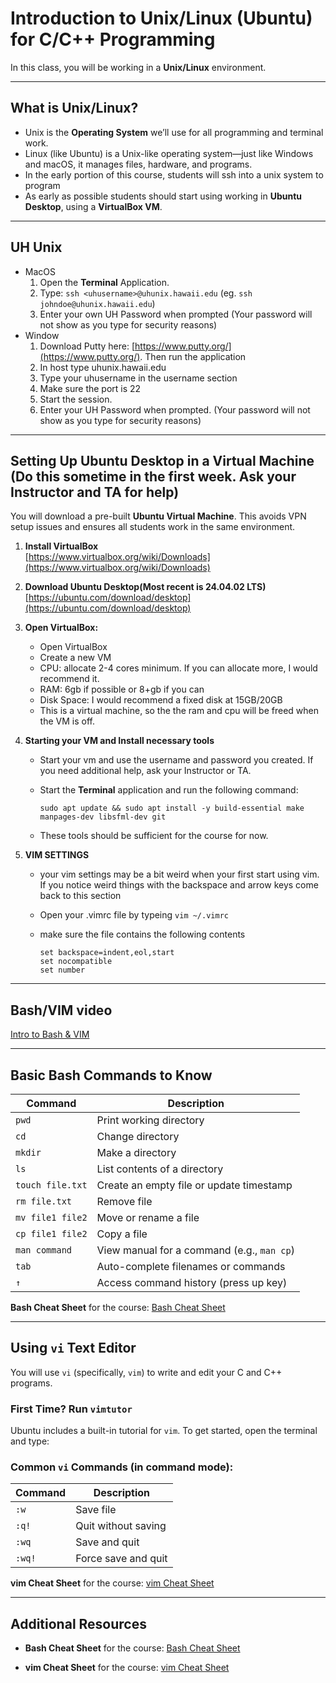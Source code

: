 # Introduction to Unix/Linux (Ubuntu) for C/C++ Programming

In this class, you will be working in a **Unix/Linux** environment. 

---

## What is Unix/Linux?

- Unix is the **Operating System** we’ll use for all programming and terminal work.
- Linux (like Ubuntu) is a Unix-like operating system—just like Windows and macOS, it manages files, hardware, and programs.
- In the early portion of this course, students will ssh into a unix system to program
- As early as possible students should start using working in **Ubuntu Desktop**, using a **VirtualBox VM**.

---
## UH Unix
- MacOS
   1. Open the **Terminal** Application.
   2. Type: ```ssh <uhusername>@uhunix.hawaii.edu``` (eg. ```ssh johndoe@uhunix.hawaii.edu```)
   3. Enter your own UH Password when prompted (Your password will not show as you type for security reasons)
- Window
   1. Download Putty here: [https://www.putty.org/](https://www.putty.org/). Then run the application
   2. In host type uhunix.hawaii.edu
   3. Type your uhusername in the username section
   4. Make sure the port is 22
   5. Start the session.
   6. Enter your UH Password when prompted. (Your password will not show as you type for security reasons)

---
## Setting Up Ubuntu Desktop in a Virtual Machine (Do this sometime in the first week. Ask your Instructor and TA for help)

You will download a pre-built **Ubuntu Virtual Machine**. This avoids VPN setup issues and ensures all students work in the same environment.

1. **Install VirtualBox**  
   [https://www.virtualbox.org/wiki/Downloads](https://www.virtualbox.org/wiki/Downloads)

2. **Download Ubuntu Desktop(Most recent is 24.04.02 LTS)**  
   [https://ubuntu.com/download/desktop](https://ubuntu.com/download/desktop)

3. **Open VirtualBox:**
   - Open VirtualBox
   - Create a new VM
   - CPU: allocate 2-4 cores minimum. If you can allocate more, I would recommend it.
   - RAM: 6gb if possible or 8+gb if you can
   - Disk Space: I would recommend a fixed disk at 15GB/20GB
   - This is a virtual machine, so the the ram and cpu will be freed when the VM is off.
   
4. **Starting your VM and Install necessary tools**
   - Start your vm and use the username and password you created. If you need additional help, ask your Instructor or TA.
   - Start the **Terminal** application and run the following command:

     ```sudo apt update && sudo apt install -y build-essential make manpages-dev libsfml-dev git```
   
   - These tools should be sufficient for the course for now.
6. **VIM SETTINGS**
   - your vim settings may be a bit weird when your first start using vim. If you notice weird things with the backspace and arrow keys come back to this section
   - Open your .vimrc file by typeing ```vim ~/.vimrc```
   - make sure the file contains the following contents

     ```
     set backspace=indent,eol,start
     set nocompatible
     set number 
     ```

---
## Bash/VIM video
[Intro to Bash & VIM](https://drive.google.com/file/d/1n4sVdBegET4n0ZKzsyrBvtb8vUj7B2r2/view?usp=sharing)

---

## Basic Bash Commands to Know

| Command | Description |
|--------|-------------|
| `pwd` | Print working directory |
| `cd` | Change directory |
| `mkdir` | Make a directory |
| `ls` | List contents of a directory |
| `touch file.txt` | Create an empty file or update timestamp |
| `rm file.txt` | Remove file |
| `mv file1 file2` | Move or rename a file |
| `cp file1 file2` | Copy a file |
| `man command` | View manual for a command (e.g., `man cp`) |
| `tab` | Auto-complete filenames or commands |
| `↑` | Access command history (press up key) |

**Bash Cheat Sheet** for the course: [Bash Cheat Sheet](../Handouts/BashCheatSheet.md)

---

## Using `vi` Text Editor

You will use `vi` (specifically, `vim`) to write and edit your C and C++ programs.

### First Time? Run `vimtutor`

Ubuntu includes a built-in tutorial for `vim`. To get started, open the terminal and type:


### Common `vi` Commands (in **command mode**):

| Command | Description |
|---------|-------------|
| `:w` | Save file |
| `:q!` | Quit without saving |
| `:wq` | Save and quit |
| `:wq!` | Force save and quit |

**vim Cheat Sheet** for the course: [vim Cheat Sheet](../Handouts/viCheatSheet.md)

---

## Additional Resources


- **Bash Cheat Sheet** for the course: [Bash Cheat Sheet](../Handouts/BashCheatSheet.md)

- **vim Cheat Sheet** for the course: [vim Cheat Sheet](../Handouts/viCheatSheet.md)

